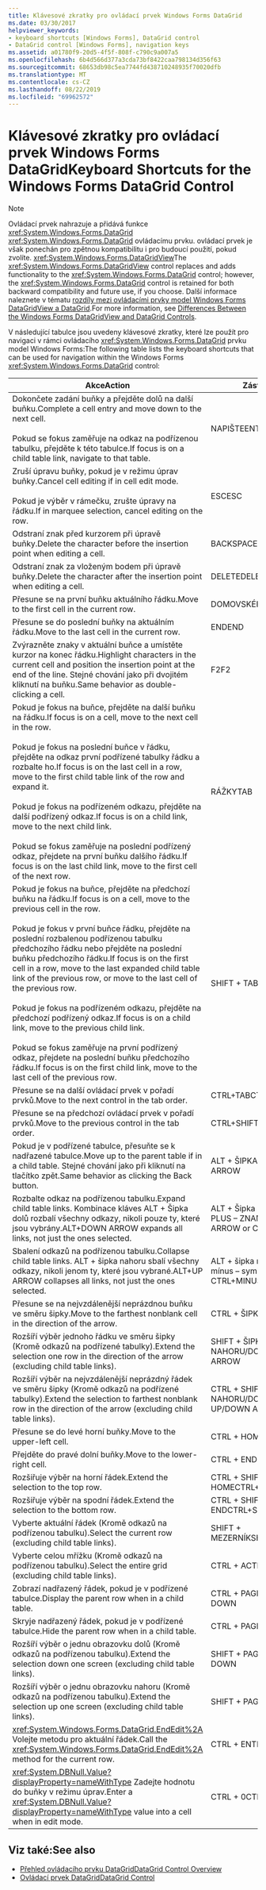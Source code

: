 ```yaml
---
title: Klávesové zkratky pro ovládací prvek Windows Forms DataGrid
ms.date: 03/30/2017
helpviewer_keywords:
- keyboard shortcuts [Windows Forms], DataGrid control
- DataGrid control [Windows Forms], navigation keys
ms.assetid: a01780f9-20d5-4f5f-808f-c790c9a007a5
ms.openlocfilehash: 6b4d566d377a3cda73bf8422caa798134d356f63
ms.sourcegitcommit: 68653db98c5ea7744fd438710248935f70020dfb
ms.translationtype: MT
ms.contentlocale: cs-CZ
ms.lasthandoff: 08/22/2019
ms.locfileid: "69962572"
---
```

# <a name="keyboard-shortcuts-for-the-windows-forms-datagrid-control"></a><span data-ttu-id="c189d-102">Klávesové zkratky pro ovládací prvek Windows Forms DataGrid</span><span class="sxs-lookup"><span data-stu-id="c189d-102">Keyboard Shortcuts for the Windows Forms DataGrid Control</span></span>
> [!NOTE]
> <span data-ttu-id="c189d-103">Ovládací prvek nahrazuje a přidává funkce <xref:System.Windows.Forms.DataGrid> <xref:System.Windows.Forms.DataGrid> ovládacímu prvku. ovládací prvek je však ponechán pro zpětnou kompatibilitu i pro budoucí použití, pokud zvolíte. <xref:System.Windows.Forms.DataGridView></span><span class="sxs-lookup"><span data-stu-id="c189d-103">The <xref:System.Windows.Forms.DataGridView> control replaces and adds functionality to the <xref:System.Windows.Forms.DataGrid> control; however, the <xref:System.Windows.Forms.DataGrid> control is retained for both backward compatibility and future use, if you choose.</span></span> <span data-ttu-id="c189d-104">Další informace naleznete v tématu [rozdíly mezi ovládacími prvky model Windows Forms DataGridView a DataGrid](differences-between-the-windows-forms-datagridview-and-datagrid-controls.md).</span><span class="sxs-lookup"><span data-stu-id="c189d-104">For more information, see [Differences Between the Windows Forms DataGridView and DataGrid Controls](differences-between-the-windows-forms-datagridview-and-datagrid-controls.md).</span></span>  
  
 <span data-ttu-id="c189d-105">V následující tabulce jsou uvedeny klávesové zkratky, které lze použít pro navigaci v rámci ovládacího <xref:System.Windows.Forms.DataGrid> prvku model Windows Forms:</span><span class="sxs-lookup"><span data-stu-id="c189d-105">The following table lists the keyboard shortcuts that can be used for navigation within the Windows Forms <xref:System.Windows.Forms.DataGrid> control:</span></span>  
  
|<span data-ttu-id="c189d-106">Akce</span><span class="sxs-lookup"><span data-stu-id="c189d-106">Action</span></span>|<span data-ttu-id="c189d-107">Zástupce</span><span class="sxs-lookup"><span data-stu-id="c189d-107">Shortcut</span></span>|  
|------------|--------------|  
|<span data-ttu-id="c189d-108">Dokončete zadání buňky a přejděte dolů na další buňku.</span><span class="sxs-lookup"><span data-stu-id="c189d-108">Complete a cell entry and move down to the next cell.</span></span><br /><br /> <span data-ttu-id="c189d-109">Pokud se fokus zaměřuje na odkaz na podřízenou tabulku, přejděte k této tabulce.</span><span class="sxs-lookup"><span data-stu-id="c189d-109">If focus is on a child table link, navigate to that table.</span></span>|<span data-ttu-id="c189d-110">NAPIŠTE</span><span class="sxs-lookup"><span data-stu-id="c189d-110">ENTER</span></span>|  
|<span data-ttu-id="c189d-111">Zruší úpravu buňky, pokud je v režimu úprav buňky.</span><span class="sxs-lookup"><span data-stu-id="c189d-111">Cancel cell editing if in cell edit mode.</span></span><br /><br /> <span data-ttu-id="c189d-112">Pokud je výběr v rámečku, zrušte úpravy na řádku.</span><span class="sxs-lookup"><span data-stu-id="c189d-112">If in marquee selection, cancel editing on the row.</span></span>|<span data-ttu-id="c189d-113">ESC</span><span class="sxs-lookup"><span data-stu-id="c189d-113">ESC</span></span>|  
|<span data-ttu-id="c189d-114">Odstraní znak před kurzorem při úpravě buňky.</span><span class="sxs-lookup"><span data-stu-id="c189d-114">Delete the character before the insertion point when editing a cell.</span></span>|<span data-ttu-id="c189d-115">BACKSPACE</span><span class="sxs-lookup"><span data-stu-id="c189d-115">BACKSPACE</span></span>|  
|<span data-ttu-id="c189d-116">Odstraní znak za vloženým bodem při úpravě buňky.</span><span class="sxs-lookup"><span data-stu-id="c189d-116">Delete the character after the insertion point when editing a cell.</span></span>|<span data-ttu-id="c189d-117">DELETE</span><span class="sxs-lookup"><span data-stu-id="c189d-117">DELETE</span></span>|  
|<span data-ttu-id="c189d-118">Přesune se na první buňku aktuálního řádku.</span><span class="sxs-lookup"><span data-stu-id="c189d-118">Move to the first cell in the current row.</span></span>|<span data-ttu-id="c189d-119">DOMOVSKÉ</span><span class="sxs-lookup"><span data-stu-id="c189d-119">HOME</span></span>|  
|<span data-ttu-id="c189d-120">Přesune se do poslední buňky na aktuálním řádku.</span><span class="sxs-lookup"><span data-stu-id="c189d-120">Move to the last cell in the current row.</span></span>|<span data-ttu-id="c189d-121">END</span><span class="sxs-lookup"><span data-stu-id="c189d-121">END</span></span>|  
|<span data-ttu-id="c189d-122">Zvýrazněte znaky v aktuální buňce a umístěte kurzor na konec řádku.</span><span class="sxs-lookup"><span data-stu-id="c189d-122">Highlight characters in the current cell and position the insertion point at the end of the line.</span></span> <span data-ttu-id="c189d-123">Stejné chování jako při dvojitém kliknutí na buňku.</span><span class="sxs-lookup"><span data-stu-id="c189d-123">Same behavior as double-clicking a cell.</span></span>|<span data-ttu-id="c189d-124">F2</span><span class="sxs-lookup"><span data-stu-id="c189d-124">F2</span></span>|  
|<span data-ttu-id="c189d-125">Pokud je fokus na buňce, přejděte na další buňku na řádku.</span><span class="sxs-lookup"><span data-stu-id="c189d-125">If focus is on a cell, move to the next cell in the row.</span></span><br /><br /> <span data-ttu-id="c189d-126">Pokud je fokus na poslední buňce v řádku, přejděte na odkaz první podřízené tabulky řádku a rozbalte ho.</span><span class="sxs-lookup"><span data-stu-id="c189d-126">If focus is on the last cell in a row, move to the first child table link of the row and expand it.</span></span><br /><br /> <span data-ttu-id="c189d-127">Pokud je fokus na podřízeném odkazu, přejděte na další podřízený odkaz.</span><span class="sxs-lookup"><span data-stu-id="c189d-127">If focus is on a child link, move to the next child link.</span></span><br /><br /> <span data-ttu-id="c189d-128">Pokud se fokus zaměřuje na poslední podřízený odkaz, přejdete na první buňku dalšího řádku.</span><span class="sxs-lookup"><span data-stu-id="c189d-128">If focus is on the last child link, move to the first cell of the next row.</span></span>|<span data-ttu-id="c189d-129">RÁŽKY</span><span class="sxs-lookup"><span data-stu-id="c189d-129">TAB</span></span>|  
|<span data-ttu-id="c189d-130">Pokud je fokus na buňce, přejděte na předchozí buňku na řádku.</span><span class="sxs-lookup"><span data-stu-id="c189d-130">If focus is on a cell, move to the previous cell in the row.</span></span><br /><br /> <span data-ttu-id="c189d-131">Pokud je fokus v první buňce řádku, přejděte na poslední rozbalenou podřízenou tabulku předchozího řádku nebo přejděte na poslední buňku předchozího řádku.</span><span class="sxs-lookup"><span data-stu-id="c189d-131">If focus is on the first cell in a row, move to the last expanded child table link of the previous row, or move to the last cell of the previous row.</span></span><br /><br /> <span data-ttu-id="c189d-132">Pokud je fokus na podřízeném odkazu, přejděte na předchozí podřízený odkaz.</span><span class="sxs-lookup"><span data-stu-id="c189d-132">If focus is on a child link, move to the previous child link.</span></span><br /><br /> <span data-ttu-id="c189d-133">Pokud se fokus zaměřuje na první podřízený odkaz, přejdete na poslední buňku předchozího řádku.</span><span class="sxs-lookup"><span data-stu-id="c189d-133">If focus is on the first child link, move to the last cell of the previous row.</span></span>|<span data-ttu-id="c189d-134">SHIFT + TAB</span><span class="sxs-lookup"><span data-stu-id="c189d-134">SHIFT+TAB</span></span>|  
|<span data-ttu-id="c189d-135">Přesune se na další ovládací prvek v pořadí prvků.</span><span class="sxs-lookup"><span data-stu-id="c189d-135">Move to the next control in the tab order.</span></span>|<span data-ttu-id="c189d-136">CTRL+TAB</span><span class="sxs-lookup"><span data-stu-id="c189d-136">CTRL+TAB</span></span>|  
|<span data-ttu-id="c189d-137">Přesune se na předchozí ovládací prvek v pořadí prvků.</span><span class="sxs-lookup"><span data-stu-id="c189d-137">Move to the previous control in the tab order.</span></span>|<span data-ttu-id="c189d-138">CTRL+SHIFT+TAB</span><span class="sxs-lookup"><span data-stu-id="c189d-138">CTRL+SHIFT+TAB</span></span>|  
|<span data-ttu-id="c189d-139">Pokud je v podřízené tabulce, přesuňte se k nadřazené tabulce.</span><span class="sxs-lookup"><span data-stu-id="c189d-139">Move up to the parent table if in a child table.</span></span> <span data-ttu-id="c189d-140">Stejné chování jako při kliknutí na tlačítko zpět.</span><span class="sxs-lookup"><span data-stu-id="c189d-140">Same behavior as clicking the Back button.</span></span>|<span data-ttu-id="c189d-141">ALT + ŠIPKA VLEVO</span><span class="sxs-lookup"><span data-stu-id="c189d-141">ALT+LEFT ARROW</span></span>|  
|<span data-ttu-id="c189d-142">Rozbalte odkaz na podřízenou tabulku.</span><span class="sxs-lookup"><span data-stu-id="c189d-142">Expand child table links.</span></span> <span data-ttu-id="c189d-143">Kombinace kláves ALT + Šipka dolů rozbalí všechny odkazy, nikoli pouze ty, které jsou vybrány.</span><span class="sxs-lookup"><span data-stu-id="c189d-143">ALT+DOWN ARROW expands all links, not just the ones selected.</span></span>|<span data-ttu-id="c189d-144">ALT + Šipka dolů nebo CTRL + PLUS – ZNAMÉNKo</span><span class="sxs-lookup"><span data-stu-id="c189d-144">ALT+DOWN ARROW or CTRL+PLUS SIGN</span></span>|  
|<span data-ttu-id="c189d-145">Sbalení odkazů na podřízenou tabulku.</span><span class="sxs-lookup"><span data-stu-id="c189d-145">Collapse child table links.</span></span> <span data-ttu-id="c189d-146">ALT + šipka nahoru sbalí všechny odkazy, nikoli jenom ty, které jsou vybrané.</span><span class="sxs-lookup"><span data-stu-id="c189d-146">ALT+UP ARROW collapses all links, not just the ones selected.</span></span>|<span data-ttu-id="c189d-147">ALT + šipka nahoru nebo CTRL + mínus – symbol</span><span class="sxs-lookup"><span data-stu-id="c189d-147">ALT+UP ARROW or CTRL+MINUS SIGN</span></span>|  
|<span data-ttu-id="c189d-148">Přesune se na nejvzdálenější neprázdnou buňku ve směru šipky.</span><span class="sxs-lookup"><span data-stu-id="c189d-148">Move to the farthest nonblank cell in the direction of the arrow.</span></span>|<span data-ttu-id="c189d-149">CTRL + ŠIPKA</span><span class="sxs-lookup"><span data-stu-id="c189d-149">CTRL+ARROW</span></span>|  
|<span data-ttu-id="c189d-150">Rozšíří výběr jednoho řádku ve směru šipky (Kromě odkazů na podřízené tabulky).</span><span class="sxs-lookup"><span data-stu-id="c189d-150">Extend the selection one row in the direction of the arrow (excluding child table links).</span></span>|<span data-ttu-id="c189d-151">SHIFT + ŠIPKA NAHORU/DOLŮ</span><span class="sxs-lookup"><span data-stu-id="c189d-151">SHIFT+UP/DOWN ARROW</span></span>|  
|<span data-ttu-id="c189d-152">Rozšíří výběr na nejvzdálenější neprázdný řádek ve směru šipky (Kromě odkazů na podřízené tabulky).</span><span class="sxs-lookup"><span data-stu-id="c189d-152">Extend the selection to farthest nonblank row in the direction of the arrow (excluding child table links).</span></span>|<span data-ttu-id="c189d-153">CTRL + SHIFT + ŠIPKA NAHORU/DOLŮ</span><span class="sxs-lookup"><span data-stu-id="c189d-153">CTRL+SHIFT+ UP/DOWN ARROW</span></span>|  
|<span data-ttu-id="c189d-154">Přesune se do levé horní buňky.</span><span class="sxs-lookup"><span data-stu-id="c189d-154">Move to the upper-left cell.</span></span>|<span data-ttu-id="c189d-155">CTRL + HOME</span><span class="sxs-lookup"><span data-stu-id="c189d-155">CTRL+HOME</span></span>|  
|<span data-ttu-id="c189d-156">Přejděte do pravé dolní buňky.</span><span class="sxs-lookup"><span data-stu-id="c189d-156">Move to the lower-right cell.</span></span>|<span data-ttu-id="c189d-157">CTRL + END</span><span class="sxs-lookup"><span data-stu-id="c189d-157">CTRL+END</span></span>|  
|<span data-ttu-id="c189d-158">Rozšiřuje výběr na horní řádek.</span><span class="sxs-lookup"><span data-stu-id="c189d-158">Extend the selection to the top row.</span></span>|<span data-ttu-id="c189d-159">CTRL + SHIFT + HOME</span><span class="sxs-lookup"><span data-stu-id="c189d-159">CTRL+SHIFT+HOME</span></span>|  
|<span data-ttu-id="c189d-160">Rozšiřuje výběr na spodní řádek.</span><span class="sxs-lookup"><span data-stu-id="c189d-160">Extend the selection to the bottom row.</span></span>|<span data-ttu-id="c189d-161">CTRL + SHIFT + END</span><span class="sxs-lookup"><span data-stu-id="c189d-161">CTRL+SHIFT+END</span></span>|  
|<span data-ttu-id="c189d-162">Vyberte aktuální řádek (Kromě odkazů na podřízenou tabulku).</span><span class="sxs-lookup"><span data-stu-id="c189d-162">Select the current row (excluding child table links).</span></span>|<span data-ttu-id="c189d-163">SHIFT + MEZERNÍK</span><span class="sxs-lookup"><span data-stu-id="c189d-163">SHIFT+SPACEBAR</span></span>|  
|<span data-ttu-id="c189d-164">Vyberte celou mřížku (Kromě odkazů na podřízenou tabulku).</span><span class="sxs-lookup"><span data-stu-id="c189d-164">Select the entire grid (excluding child table links).</span></span>|<span data-ttu-id="c189d-165">CTRL + A</span><span class="sxs-lookup"><span data-stu-id="c189d-165">CTRL+A</span></span>|  
|<span data-ttu-id="c189d-166">Zobrazí nadřazený řádek, pokud je v podřízené tabulce.</span><span class="sxs-lookup"><span data-stu-id="c189d-166">Display the parent row when in a child table.</span></span>|<span data-ttu-id="c189d-167">CTRL + PAGEDOWN</span><span class="sxs-lookup"><span data-stu-id="c189d-167">CTRL+PAGE DOWN</span></span>|  
|<span data-ttu-id="c189d-168">Skryje nadřazený řádek, pokud je v podřízené tabulce.</span><span class="sxs-lookup"><span data-stu-id="c189d-168">Hide the parent row when in a child table.</span></span>|<span data-ttu-id="c189d-169">CTRL + PAGE UP</span><span class="sxs-lookup"><span data-stu-id="c189d-169">CTRL+PAGE UP</span></span>|  
|<span data-ttu-id="c189d-170">Rozšíří výběr o jednu obrazovku dolů (Kromě odkazů na podřízenou tabulku).</span><span class="sxs-lookup"><span data-stu-id="c189d-170">Extend the selection down one screen (excluding child table links).</span></span>|<span data-ttu-id="c189d-171">SHIFT + PAGEDOWN</span><span class="sxs-lookup"><span data-stu-id="c189d-171">SHIFT+PAGE DOWN</span></span>|  
|<span data-ttu-id="c189d-172">Rozšíří výběr o jednu obrazovku nahoru (Kromě odkazů na podřízenou tabulku).</span><span class="sxs-lookup"><span data-stu-id="c189d-172">Extend the selection up one screen (excluding child table links).</span></span>|<span data-ttu-id="c189d-173">SHIFT + PAGE UP</span><span class="sxs-lookup"><span data-stu-id="c189d-173">SHIFT+PAGE UP</span></span>|  
|<span data-ttu-id="c189d-174"><xref:System.Windows.Forms.DataGrid.EndEdit%2A> Volejte metodu pro aktuální řádek.</span><span class="sxs-lookup"><span data-stu-id="c189d-174">Call the <xref:System.Windows.Forms.DataGrid.EndEdit%2A> method for the current row.</span></span>|<span data-ttu-id="c189d-175">CTRL + ENTER</span><span class="sxs-lookup"><span data-stu-id="c189d-175">CTRL+ENTER</span></span>|  
|<span data-ttu-id="c189d-176"><xref:System.DBNull.Value?displayProperty=nameWithType> Zadejte hodnotu do buňky v režimu úprav.</span><span class="sxs-lookup"><span data-stu-id="c189d-176">Enter a <xref:System.DBNull.Value?displayProperty=nameWithType> value into a cell when in edit mode.</span></span>|<span data-ttu-id="c189d-177">CTRL + 0</span><span class="sxs-lookup"><span data-stu-id="c189d-177">CTRL+0</span></span>|  
  
## <a name="see-also"></a><span data-ttu-id="c189d-178">Viz také:</span><span class="sxs-lookup"><span data-stu-id="c189d-178">See also</span></span>

- [<span data-ttu-id="c189d-179">Přehled ovládacího prvku DataGrid</span><span class="sxs-lookup"><span data-stu-id="c189d-179">DataGrid Control Overview</span></span>](datagrid-control-overview-windows-forms.md)
- [<span data-ttu-id="c189d-180">Ovládací prvek DataGrid</span><span class="sxs-lookup"><span data-stu-id="c189d-180">DataGrid Control</span></span>](datagrid-control-windows-forms.md)
